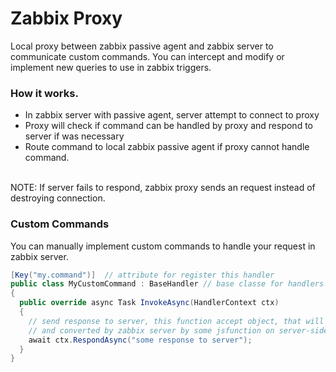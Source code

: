 # Zabbix Proxy
Local proxy between zabbix passive agent and zabbix server to communicate custom commands.
You can intercept and modify or implement new queries to use in zabbix triggers.

### How it works.
- In zabbix server with passive agent, server attempt to connect to proxy
- Proxy will check if command can be handled by proxy and respond to server if was necessary
- Route command to local zabbix passive agent if proxy cannot handle command.

<br>
NOTE: If server fails to respond, zabbix proxy sends an request instead of destroying connection.

### Custom Commands
You can manually implement custom commands to handle your request in zabbix server.

```cs
[Key("my.command")]  // attribute for register this handler
public class MyCustomCommand : BaseHandler // base classe for handlers
{
  public override async Task InvokeAsync(HandlerContext ctx)
  {
    // send response to server, this function accept object, that will be serialized as string
    // and converted by zabbix server by some jsfunction on server-side.
    await ctx.RespondAsync("some response to server"); 
  }
}
```
